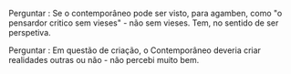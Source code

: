 Perguntar : Se o contemporâneo pode ser visto, para agamben, como "o pensardor critico sem vieses" - não sem vieses. Tem, no sentido de ser perspetiva.

Perguntar : Em questão de criação, o Contemporâneo deveria criar realidades outras ou não - não percebi muito bem.

